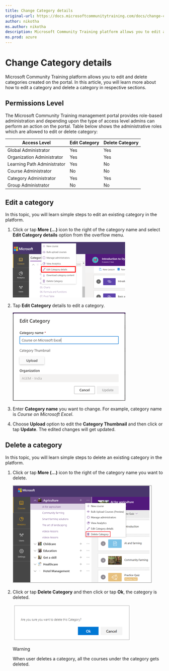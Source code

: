 ```yaml
---
title: Change Category details
original-url: https://docs.microsoftcommunitytraining.com/docs/change-category-details
author: nikotha
ms.author: nikotha
description: Microsoft Community Training platform allows you to edit and delete categories created on the portal.
ms.prod: azure
---
```


# Change Category details

Microsoft Community Training platform allows you to edit and delete categories created on the portal.
In this article, you will learn more about how to edit a category and delete a category in respective sections.

## Permissions Level

The Microsoft Community Training management portal provides role-based administration and depending upon the type of access level admins can perform an action on the portal. Table below shows the administrative roles which are allowed to edit or delete category:

| Access Level  | Edit Category | Delete Category |
| --- | --- | --- |
| Global Administrator | Yes | Yes |
| Organization Administrator | Yes | Yes |
| Learning Path Administrator | Yes | No |
| Course Administrator | No | No |
| Category Administrator | Yes | Yes |
| Group Administrator | No | No |

## Edit a category

In this topic, you will learn simple steps to edit an existing category in the platform.

1. Click or tap **More (...)** icon to the right of the category name and select **Edit Category details** option from the overflow menu.

    ![Edit Category details fro More](../../../media/image%28386%29.png)

2. Tap **Edit Category** details to edit a category.

    ![Edit Category](../../../media/image%28387%29.png)

3. Enter **Category name** you want to change. For example, category name is *Course on Microsoft Excel*.

4. Choose **Upload** option to edit the **Category Thumbnail**  and then click or tap **Update**. The edited changes will get updated.

## Delete a category

In this topic, you will learn simple steps to delete an existing category in the platform.

1. Click or tap **More (...)** icon to the right of the category name you want to delete.

    ![Delete Category drop-down](../../../media/Delete%20Category%20drop-down.png)

2. Click or tap **Delete Category** and then click or tap **Ok**, the category is deleted.

    ![Delete Category pop up\(1\)](../../../media/Delete%20Category%20pop%20up%281%29.png)

    > [!WARNING]
    > When user deletes a category, all the courses under the category gets deleted.
